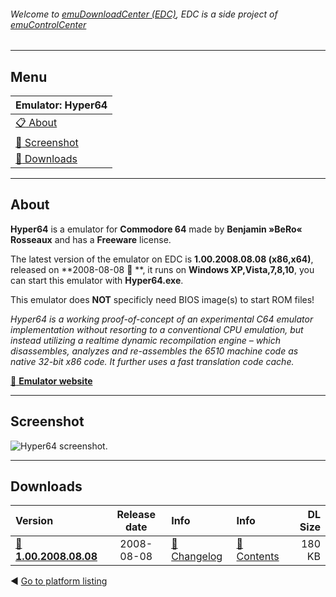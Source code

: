 ###### Welcome to [emuDownloadCenter (EDC)](https://github.com/PhoenixInteractiveNL/emuDownloadCenter/wiki/), EDC is a side project of [emuControlCenter](https://github.com/PhoenixInteractiveNL/emuControlCenter/wiki/)
***
## Menu
| **Emulator: Hyper64** |
|:---------|
| [:clipboard: About](#about) |
| [:sunrise: Screenshot](#screenshot) |
| [:floppy_disk: Downloads](#downloads) |
***
## About
**Hyper64** is a emulator for **Commodore 64** made by **Benjamin »BeRo« Rosseaux** and has a **Freeware** license.

The latest version of the emulator on EDC is **1.00.2008.08.08 (x86,x64)**, released on **2008-08-08 :triangular_flag_on_post: **, it runs on **Windows XP,Vista,7,8,10**, you can start this emulator with **Hyper64.exe**.

This emulator does **NOT** specificly need BIOS image(s) to start ROM files!

_Hyper64 is a working proof-of-concept of an experimental C64 emulator implementation without resorting to a conventional CPU emulation, but instead utilizing a realtime dynamic recompilation engine – which disassembles, analyzes and re-assembles the 6510 machine code as native 32-bit x86 code. It further uses a fast translation code cache._

[:link: **Emulator website**](http://micro64.de/)
***
## Screenshot
![](https://raw.githubusercontent.com/PhoenixInteractiveNL/emuDownloadCenter/master/hooks/hyper64/screen.jpg "Hyper64 screenshot.")
***
## Downloads
| Version  | Release date  | Info       | Info       | DL Size    |
|:---------|:-------------:|:-----------|:-----------|-----------:|
| [:floppy_disk: **1.00.2008.08.08**](https://github.com/PhoenixInteractiveNL/edc-repo0002/raw/master/hyper64/1.00.2008.08.08.7z) | 2008-08-08 | [:page_facing_up: Changelog](https://github.com/PhoenixInteractiveNL/edc-repo0002/blob/master/hyper64/1.00.2008.08.08_changelog.txt) | [:mag_right: Contents](https://github.com/PhoenixInteractiveNL/edc-repo0002/blob/master/hyper64/1.00.2008.08.08_contents.txt) | 180 KB |

:arrow_backward: [Go to platform listing](https://github.com/PhoenixInteractiveNL/emuDownloadCenter/wiki/EDC-Platform-List)
